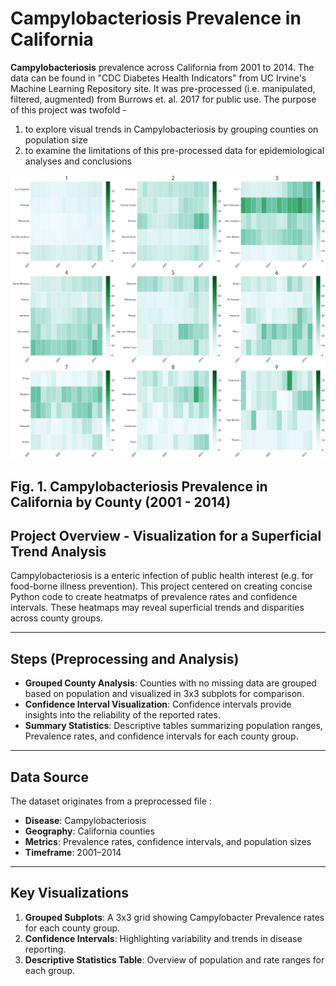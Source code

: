 # Campylobacteriosis Prevalence in California

**Campylobacteriosis** prevalence across California from 2001 to 2014. The data can be found in "CDC Diabetes Health Indicators" from UC Irvine's Machine Learning Repository site. It was pre-processed (i.e. manipulated, filtered, augmented) from Burrows et. al. 2017 for public use. The purpose of this project was twofold - 

1) to explore visual trends in Campylobacteriosis by grouping counties on population size 
2) to examine the limitations of this pre-processed data for epidemiological analyses and conclusions 

![Campylobacteriosis Prevalence and Confidence Intervals](Campy_Rates_Sub.png)

Fig. 1. Campylobacteriosis Prevalence in California by County (2001 - 2014)
---

## Project Overview - Visualization for a Superficial Trend Analysis 

Campylobacteriosis is a enteric infection of public health interest (e.g. for food-borne illness prevention). This project centered on creating concise Python code to create heatmatps of prevalence rates and confidence intervals. These heatmaps may reveal superficial trends and disparities across county groups.

---

## Steps (Preprocessing and Analysis)

- **Grouped County Analysis**: Counties with no missing data are grouped based on population and visualized in 3x3 subplots for comparison.
- **Confidence Interval Visualization**: Confidence intervals provide insights into the reliability of the reported rates.
- **Summary Statistics**: Descriptive tables summarizing population ranges, Prevalence rates, and confidence intervals for each county group.

---

## Data Source

The dataset originates from a preprocessed file :
- **Disease**: Campylobacteriosis
- **Geography**: California counties
- **Metrics**: Prevalence rates, confidence intervals, and population sizes 
- **Timeframe**: 2001–2014

---

## Key Visualizations

1. **Grouped Subplots**: A 3x3 grid showing Campylobacter Prevalence rates for each county group.
2. **Confidence Intervals**: Highlighting variability and trends in disease reporting.
3. **Descriptive Statistics Table**: Overview of population and rate ranges for each group.

